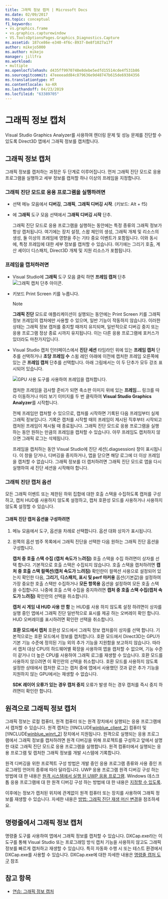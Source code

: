 ```yaml
---
title: 그래픽 정보 캡처 | Microsoft Docs
ms.date: 02/09/2017
ms.topic: conceptual
f1_keywords:
- vs.graphics.frame
- vs.graphics.capturewindow
- VS.ToolsOptionsPages.Graphics_Diagnostics.Capture
ms.assetid: 187ce86e-e340-4f6c-8937-8e8f1027a17f
author: mikejo5000
ms.author: mikejo
manager: jillfra
ms.workload:
- multiple
ms.openlocfilehash: d435ff9970748e8debe5edfd15514cde4f531b86
ms.sourcegitcommit: 47eeeeadd84c879636e9d48747b615de69384356
ms.translationtype: HT
ms.contentlocale: ko-KR
ms.lasthandoff: 04/23/2019
ms.locfileid: "63389705"
---
```

# <a name="capturing-graphics-information"></a>그래픽 정보 캡처
Visual Studio Graphics Analyzer를 사용하여 렌더링 문제 및 성능 문제를 진단할 수 있도록 Direct3D 앱에서 그래픽 정보를 캡처합니다.

## <a name="capturing-graphics-information"></a>그래픽 정보 캡처
 그래픽 정보를 캡처하는 과정은 두 단계로 이루어집니다. 먼저 그래픽 진단 모드로 응용 프로그램을 실행하고 세부 정보를 캡처할 하나 이상의 프레임을 지정합니다.

### <a name="to-run-your-app-under-graphics-diagnostics"></a>그래픽 진단 모드로 응용 프로그램을 실행하려면

- 선택 메뉴 모음에서 **디버깅**, **그래픽**, **그래픽 디버깅 시작**. (키보드: Alt + f5)

- 에 **그래픽** 도구 모음 선택에서 **그래픽 디버깅 시작** 단추.

  그래픽 진단 모드로 응용 프로그램을 실행하는 동안에는 특정 종류의 그래픽 정보가 항상 캡처됩니다. 여기에는 장치 설정, 스왑 체인의 생성, 그래픽 개체 및 리소스의 생성, 둘 이상의 프레임에 영향을 주는 기타 중요 이벤트가 포함됩니다. 이와 동시에, 특정 프레임에 대한 세부 정보를 캡처할 수 있습니다. 여기에는 그리기 호출, 계산 셰이더 디스패치, Direct3D 개체 및 지원 리소스가 포함됩니다.

### <a name="to-capture-a-frame"></a>프레임을 캡처하려면

- Visual Studio에 **그래픽** 도구 모음 클릭 하면 **프레임 캡처** 단추 ![그래픽 캡처 단추 아이콘](media/debuggingdirectxgraphics.png "DebuggingDirectXGraphics").

- 키보드 Print Screen 키를 누릅니다.

  > [!NOTE]
  > **그래픽 진단** 모드로 애플리케이션이 실행되는 동안에는 Print Screen 키를 그래픽 정보 프레임의 캡처에만 사용할 수 있으며, 일반 기능이 작동하지 않습니다. 이러한 상태는 그래픽 정보 캡처를 중지할 때까지 유지되며, 일반적으로 디버깅 중지 또는 응용 프로그램 정상 종료 시까지 유지됩니다. 이는 다른 응용 프로그램에 포커스가 있더라도 마찬가지입니다.

- Visual Studio 캡처 인터페이스에서 **진단 세션** 타임라인 위에 있는 **프레임 캡처** 단추를 선택하거나 **초당 프레임 수** 스윔 레인 아래에 이전에 캡처한 프레임 오른쪽에 있는 큰 **프레임 캡처** 단추를 선택합니다. 아래 그림에서는 이 두 단추가 모두 강조 표시되어 있습니다.

   ![GPU 사용 도구를 사용하여 프레임을 캡처합니다.](media/pix_gpu_usage_tool_capture_frame.png)

   캡처한 프레임을 검사할 준비가 되면 축소판 이미지 위에 있는 **프레임...** 링크를 따라 이동하거나 미리 보기 이미지를 두 번 클릭하여 **Visual Studio Graphics Analyzer**를 시작합니다.

  전체 프레임만 캡처할 수 있으므로, 캡처를 시작하면 기록된 다음 프레임부터 실제 그래픽 정보입니다. 기록은 캡처를 시작할 때의 프레임이 제시된 직후부터 시작되고 캡처된 프레임이 제시될 때 종료됩니다. 그래픽 진단 모드로 응용 프로그램을 실행하는 동안 원하는 만큼의 프레임을 캡처할 수 있습니다. 아무 프레임도 캡처하지 않으면 그래픽 로그는 삭제됩니다.

  프레임을 캡처하는 동안 Visual Studio에 진단 세션(.diagsession) 창이 표시됩니다. 이 창을 닫거나, 디버깅을 중지하거나, 앱을 닫으면 해당 로그에 더 이상 프레임을 캡처할 수 없습니다. 그래픽 정보를 더 캡처하려면 그래픽 진단 모드로 앱을 다시 실행하여 새 진단 세션을 시작해야 합니다.

### <a name="graphics-diagnostics-capture-options"></a>그래픽 진단 캡처 옵션
 모든 그래픽 이벤트 또는 제한된 하위 집합에 대한 호출 스택을 수집하도록 캡처를 구성하고, 캡처 HUD를 사용하지 않도록 설정하고, 캡처 호환성 모드를 사용하거나 사용하지 않도록 설정할 수 있습니다.

#### <a name="to-configure-graphics-diagnostics-capture-options"></a>그래픽 진단 캡처 옵션을 구성하려면

1. 메뉴 모음에서 도구, 옵션을 차례로 선택합니다. 옵션 대화 상자가 표시됩니다.

2. 왼쪽의 옵션 범주 목록에서 그래픽 진단을 선택한 다음 원하는 그래픽 진단 옵션을 구성합니다.

     **캡처 중 호출 스택 수집 (캡처 속도가 느려짐)** 호출 스택을 수집 하려면이 상자를 선택 합니다. 기본적으로 호출 스택은 수집되지 않습니다. 호출 스택을 캡처하려면 **캡처 중 호출 스택 컬렉션(캡처 속도가 느려짐)** 확인란이 컬렉션 사용으로 설정되어 있는지 확인한 다음, **그리기, 디스패치, 표시 및 perf 마커용** 옵션(기본값)을 설정하여 가장 중요한 호출 스택만 수집하거나 **모든 항목용** 옵션을 설정하여 모든 호출 스택을 수집합니다. 나중에 호출 스택 수집을 중지하려면 **캡처 중 호출 스택 수집(캡처 속도가 느려짐)** 확인란의 선택을 취소합니다.

     **캡처 시 게임 내 HUD 사용 안 함** 는 HUD를 사용 하지 않도록 설정 하려면이 상자를 실행 중인 앱에서 그래픽 진단 일반적으로 표시를 제공 하는 오버레이 확인 합니다. HUD 오버레이를 표시하려면 확인란 선택을 취소합니다.

     **호환 모드에서 캡처** 호환성 모드에서 그래픽 정보 캡처를이 상자를 선택 합니다. 기본적으로는 호환 모드에서 정보를 캡처합니다. 호환 모드에서 Direct3D는 GPU가 기본 기능 수준에 정의된 기능 외의 추가 기능을 지원함을 보고하지 않습니다. 따라서 캡처 대상 CPU의 하드웨어별 확장을 사용하여 앱을 캡처할 수 없으며, 기능 수준이 같거나 더 높은 CPU를 사용하여 그래픽 로그를 재생할 수 있습니다. 호환 모드를 사용하지 않으려면 이 확인란의 선택을 취소합니다. 호환 모드를 사용하지 않도록 설정한 상태에서 캡처한 로그는 캡처 중에 앱에서 사용했던 것과 같은 추가 기능을 지원하지 않는 GPU에서는 재생할 수 없습니다.

     **SDK 레이어 오류가 있는 경우 캡처 중지** 오류가 발생 하는 경우 캡처를 즉시 중지 하려면이 확인란 합니다.

## <a name="capturing-graphics-information-remotely"></a>원격으로 그래픽 정보 캡처
 그래픽 정보는 로컬 컴퓨터, 원격 컴퓨터 또는 원격 장치에서 실행되는 응용 프로그램에서 캡처할 수 있습니다. 원격 캡처는 [!INCLUDE[winblue_client_2](../includes/winblue_client_2_md.md)] 컴퓨터 및 [!INCLUDE[winblue_winrt_2](../includes/winblue_winrt_2_md.md)] 장치에서 지원됩니다. 원격으로 실행되는 응용 프로그램에서 그래픽 정보를 캡처하려면 원격 디버깅을 위해 프로젝트를 구성하고 앞에서 설명한 대로 그래픽 진단 모드로 응용 프로그램을 실행합니다. 원격 컴퓨터에서 실행되는 응용 프로그램 및 캡처한 그래픽 정보를 개발 시스템에 기록합니다.

 원격 디버깅을 위한 프로젝트 구성 방법은 개발 중인 응용 프로그램 종류와 사용 중인 프로그래밍 언어의 종류에 따라 달라집니다. UWP 응용 프로그램 원격 디버깅 구성 하는 방법에 대 한 내용은 [원격 시스템에서 실행 된 UWP 응용 프로그램](../run-windows-store-apps-on-a-remote-machine.md). Windows 데스크톱 응용 프로그램에 대 한 원격 디버깅 구성 하는 방법에 대 한 내용은 [지정할 수 있도록](../remote-debugging.md).

 이후에는 정보가 캡처된 위치에 관계없이 원격 컴퓨터 또는 장치를 사용하여 그래픽 정보를 재생할 수 있습니다. 자세한 내용은 [방법: 그래픽 진단 재생 머신 변경](how-to-change-the-graphics-diagnostics-playback-machine.md)을 참조하세요.

## <a name="capturing-graphics-information-from-the-command-line"></a>명령줄에서 그래픽 정보 캡처
 명령줄 도구를 사용하여 앱에서 그래픽 정보를 캡처할 수 있습니다. DXCap.exe라는 이 도구를 통해 Visual Studio 또는 프로그래밍 방식 캡처 기능을 사용하지 않고도 그래픽 정보를 빠르게 캡처하고 재생할 수 있습니다. 특히 자동화 수행 시 또는 테스트 환경에서 DXCap.exe를 사용할 수 있습니다. DXCap.exe에 대한 자세한 내용은 [명령줄 캡처 도구](command-line-capture-tool.md) 참조

## <a name="see-also"></a>참고 항목
- [연습: 그래픽 정보 캡처](walkthrough-capturing-graphics-information.md)
